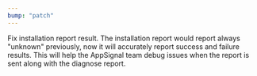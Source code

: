 ```yaml
---
bump: "patch"
---
```


Fix installation report result. The installation report would report always "unknown" previously, now it will accurately report success and failure results. This will help the AppSignal team debug issues when the report is sent along with the diagnose report.
